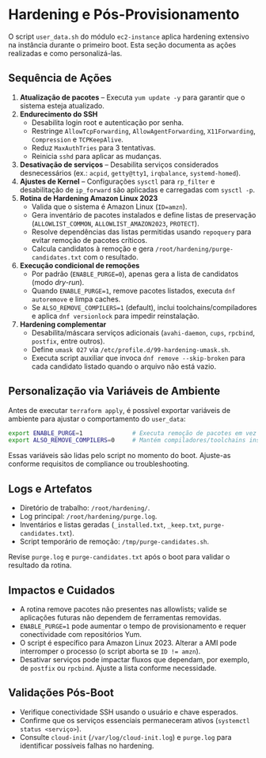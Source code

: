 # Hardening e Pós-Provisionamento

O script `user_data.sh` do módulo `ec2-instance` aplica hardening extensivo na instância durante o primeiro boot. Esta seção documenta as ações realizadas e como personalizá-las.

## Sequência de Ações

1. **Atualização de pacotes** – Executa `yum update -y` para garantir que o sistema esteja atualizado.
2. **Endurecimento do SSH**
   - Desabilita login root e autenticação por senha.
   - Restringe `AllowTcpForwarding`, `AllowAgentForwarding`, `X11Forwarding`, `Compression` e `TCPKeepAlive`.
   - Reduz `MaxAuthTries` para 3 tentativas.
   - Reinicia `sshd` para aplicar as mudanças.
3. **Desativação de serviços** – Desabilita serviços considerados desnecessários (ex.: `acpid`, `getty@tty1`, `irqbalance`, `systemd-homed`).
4. **Ajustes de Kernel** – Configurações `sysctl` para `rp_filter` e desabilitação de `ip_forward` são aplicadas e carregadas com `sysctl -p`.
5. **Rotina de Hardening Amazon Linux 2023**
   - Valida que o sistema é Amazon Linux (`ID=amzn`).
   - Gera inventário de pacotes instalados e define listas de preservação (`ALLOWLIST_COMMON`, `ALLOWLIST_AMAZON2023`, `PROTECT`).
   - Resolve dependências das listas permitidas usando `repoquery` para evitar remoção de pacotes críticos.
   - Calcula candidatos à remoção e gera `/root/hardening/purge-candidates.txt` com o resultado.
6. **Execução condicional de remoções**
   - Por padrão (`ENABLE_PURGE=0`), apenas gera a lista de candidatos (modo _dry-run_).
   - Quando `ENABLE_PURGE=1`, remove pacotes listados, executa `dnf autoremove` e limpa caches.
   - Se `ALSO_REMOVE_COMPILERS=1` (default), inclui toolchains/compiladores e aplica `dnf versionlock` para impedir reinstalação.
7. **Hardening complementar**
   - Desabilita/máscara serviços adicionais (`avahi-daemon`, `cups`, `rpcbind`, `postfix`, entre outros).
   - Define `umask 027` via `/etc/profile.d/99-hardening-umask.sh`.
   - Executa script auxiliar que invoca `dnf remove --skip-broken` para cada candidato listado quando o arquivo não está vazio.

## Personalização via Variáveis de Ambiente

Antes de executar `terraform apply`, é possível exportar variáveis de ambiente para ajustar o comportamento do `user_data`:

```bash
export ENABLE_PURGE=1              # Executa remoção de pacotes em vez de apenas listar
export ALSO_REMOVE_COMPILERS=0     # Mantém compiladores/toolchains instalados
```

Essas variáveis são lidas pelo script no momento do boot. Ajuste-as conforme requisitos de compliance ou troubleshooting.

## Logs e Artefatos

- Diretório de trabalho: `/root/hardening/`.
- Log principal: `/root/hardening/purge.log`.
- Inventários e listas geradas (`_installed.txt`, `_keep.txt`, `purge-candidates.txt`).
- Script temporário de remoção: `/tmp/purge-candidates.sh`.

Revise `purge.log` e `purge-candidates.txt` após o boot para validar o resultado da rotina.

## Impactos e Cuidados

- A rotina remove pacotes não presentes nas allowlists; valide se aplicações futuras não dependem de ferramentas removidas.
- `ENABLE_PURGE=1` pode aumentar o tempo de provisionamento e requer conectividade com repositórios Yum.
- O script é específico para Amazon Linux 2023. Alterar a AMI pode interromper o processo (o script aborta se `ID != amzn`).
- Desativar serviços pode impactar fluxos que dependam, por exemplo, de `postfix` ou `rpcbind`. Ajuste a lista conforme necessidade.

## Validações Pós-Boot

- Verifique conectividade SSH usando o usuário e chave esperados.
- Confirme que os serviços essenciais permaneceram ativos (`systemctl status <serviço>`).
- Consulte `cloud-init` (`/var/log/cloud-init.log`) e `purge.log` para identificar possíveis falhas no hardening.
